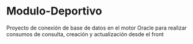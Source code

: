 # Modulo-Deportivo

Proyecto de conexión de base de datos en el motor Oracle para realizar consumos de consulta, creación y actualización desde el front

